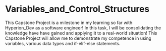 # Variables_and_Control_Structures
This Capstone Project is a milestone in my learning so far with Hyperion_Dev as a software engineer! In this task, I will be consolidating the knowledge have have gained and applying it to a real-world situation! This Capstone Project will allow me to demonstrate my competence in using variables, various data types and if-elif-else statements.
